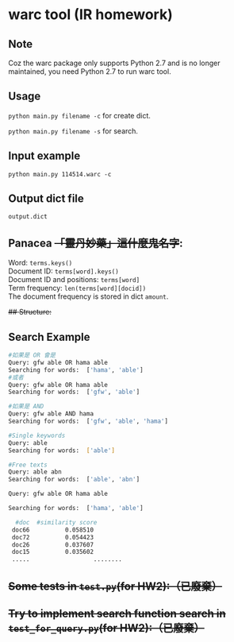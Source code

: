# warc tool (IR homework)

## Note
Coz the warc package only supports Python 2.7 and is no longer maintained, you need Python 2.7 to run warc tool. 

## Usage
`python main.py filename -c` for create dict.

`python main.py filename -s` for search.

## Input example
`python main.py 114514.warc -c` 

## Output dict file
`output.dict`

## Panacea ~~「靈丹妙藥」這什麼鬼名字~~:
Word: `terms.keys()`<br/>
Document ID: `terms[word].keys()`<br/>
Document ID and positions: `terms[word]`<br/>
Term frequency: `len(terms[word][docid])`<br/>
The document frequency is stored in dict `amount`.

 ~~## Structure:~~

## Search Example

```bash
#如果是 OR 會是
Query: gfw able OR hama able
Searching for words:  ['hama', 'able']  
#或者
Query: gfw able OR hama able
Searching for words:  ['gfw', 'able'] 

#如果是 AND
Query: gfw able AND hama
Searching for words:  ['gfw', 'able', 'hama'] 

#Single keywords
Query: able
Searching for words:  ['able']

#Free texts
Query: able abn
Searching for words:  ['able', 'abn']

Query: gfw able OR hama able

Searching for words:  ['hama', 'able'] 

  #doc  #similarity score
 doc66          0.058510
 doc72          0.054423
 doc26          0.037607
 doc15          0.035602
 .....					........
```



##  ~~Some tests in `test.py`(for HW2):（已廢棄）~~


## ~~Try to implement search function search in `test_for_query.py`(for HW2):（已廢棄）~~

